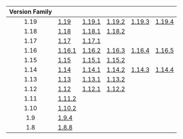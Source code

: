 | Version Family | | | | | |
|:---:|---|---|---|---|---|
| 1.19 | [1.19](https://github.com/BaldGang/spigot-build/releases/download/20230616/spigot-1.19.jar) | [1.19.1](https://github.com/BaldGang/spigot-build/releases/download/20230616/spigot-1.19.1.jar) | [1.19.2](https://github.com/BaldGang/spigot-build/releases/download/20230616/spigot-1.19.2.jar) | [1.19.3](https://github.com/BaldGang/spigot-build/releases/download/20230616/spigot-1.19.3.jar) | [1.19.4](https://github.com/BaldGang/spigot-build/releases/download/20230616/spigot-1.19.4.jar) |
| 1.18 | [1.18](https://github.com/BaldGang/spigot-build/releases/download/20230616/spigot-1.18.jar) | [1.18.1](https://github.com/BaldGang/spigot-build/releases/download/20230616/spigot-1.18.1.jar) | [1.18.2](https://github.com/BaldGang/spigot-build/releases/download/20230616/spigot-1.18.2.jar) | | |
| 1.17 | [1.17](https://github.com/BaldGang/spigot-build/releases/download/20230616/spigot-1.17.jar) | [1.17.1](https://github.com/BaldGang/spigot-build/releases/download/20230616/spigot-1.17.1.jar) | | | |
| 1.16 | [1.16.1](https://github.com/BaldGang/spigot-build/releases/download/20230616/spigot-1.16.1.jar) | [1.16.2](https://github.com/BaldGang/spigot-build/releases/download/20230616/spigot-1.16.2.jar) | [1.16.3](https://github.com/BaldGang/spigot-build/releases/download/20230616/spigot-1.16.3.jar) | [1.16.4](https://github.com/BaldGang/spigot-build/releases/download/20230616/spigot-1.16.4.jar) | [1.16.5](https://github.com/BaldGang/spigot-build/releases/download/20230616/spigot-1.16.5.jar) |
| 1.15 | [1.15](https://github.com/BaldGang/spigot-build/releases/download/20230616/spigot-1.15.jar) | [1.15.1](https://github.com/BaldGang/spigot-build/releases/download/20230616/spigot-1.15.1.jar) | [1.15.2](https://github.com/BaldGang/spigot-build/releases/download/20230616/spigot-1.15.2.jar) | | |
| 1.14 | [1.14](https://github.com/BaldGang/spigot-build/releases/download/20230616/spigot-1.14.jar) | [1.14.1](https://github.com/BaldGang/spigot-build/releases/download/20230616/spigot-1.14.1.jar) | [1.14.2](https://github.com/BaldGang/spigot-build/releases/download/20230616/spigot-1.14.2.jar) | [1.14.3](https://github.com/BaldGang/spigot-build/releases/download/20230616/spigot-1.14.3.jar) | [1.14.4](https://github.com/BaldGang/spigot-build/releases/download/20230616/spigot-1.14.4.jar) |
| 1.13 | [1.13](https://github.com/BaldGang/spigot-build/releases/download/20230616/spigot-1.13.jar) | [1.13.1](https://github.com/BaldGang/spigot-build/releases/download/20230616/spigot-1.13.1.jar) | [1.13.2](https://github.com/BaldGang/spigot-build/releases/download/20230616/spigot-1.13.2.jar) | | |
| 1.12 | [1.12](https://github.com/BaldGang/spigot-build/releases/download/20230616/spigot-1.12.jar) | [1.12.1](https://github.com/BaldGang/spigot-build/releases/download/20230616/spigot-1.12.1.jar) | [1.12.2](https://github.com/BaldGang/spigot-build/releases/download/20230616/spigot-1.12.2.jar) | | |
| 1.11 | [1.11.2](https://github.com/BaldGang/spigot-build/releases/download/20230616/spigot-1.11.2.jar) | | | | |
| 1.10 | [1.10.2](https://github.com/BaldGang/spigot-build/releases/download/20230616/spigot-1.10.2.jar) | | | | |
| 1.9 | [1.9.4](https://github.com/BaldGang/spigot-build/releases/download/20230616/spigot-1.9.4.jar) | | | | |
| 1.8 | [1.8.8](https://github.com/BaldGang/spigot-build/releases/download/20230616/spigot-1.8.8.jar) | | | | |
